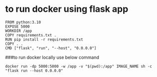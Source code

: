 # to run docker using flask app 
```
FROM python:3.10
EXPOSE 5000
WORKDIR /app
COPY requirements.txt .
RUN pip install -r requirements.txt
COPY . .
CMD ["flask", "run", "--host", "0.0.0.0"]
```

###to run docker locally use below command 

```
docker run -dp 5000:5000 -w /app -v "$(pwd):/app" IMAGE_NAME sh -c "flask run --host 0.0.0.0"
```